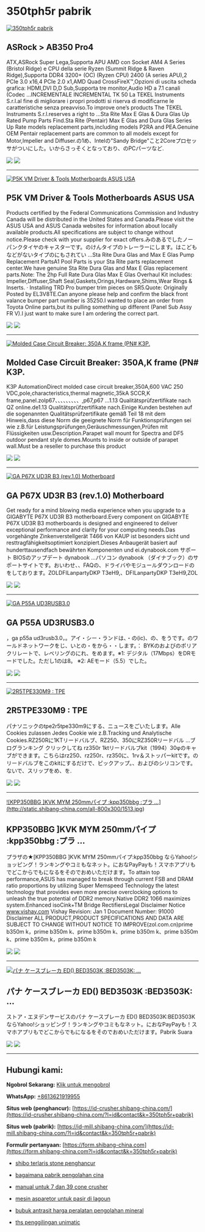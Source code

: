 # 350tph5r pabrik

<a href="https://swt.shibang-china.com/?l=id&img&k=350tph5r+pabrik" target="_blank">![350tph5r pabrik](http://static.shibang-china.com/all-800x300/219.jpg)</a>

## ASRock &gt; AB350 Pro4
ATX,ASRock Super Lega,Supporta APU AMD con Socket AM4 A Series (Bristol Ridge) e CPU della serie Ryzen (Summit Ridge &amp; Raven Ridge),Supporta DDR4 3200+ (OC) (Ryzen CPU) 2400 (A series APU),2 PCIe 3.0 x16,4 PCIe 2.0 x1,AMD Quad CrossFireX™,Opzioni di uscita scheda grafica: HDMI,DVI D,D Sub,Supporta tre monitor,Audio HD a 7.1 canali (Codec …INCREMENTALE INCREMENTAL TK 50 La TEKEL Instruments S.r.l.al fine di migliorare i propri prodotti si riserva di modificarne le caratteristiche senza preavviso.To improve one’s products The TEKEL Instruments S.r.l.reserves a right to …Sta Rite Max E Glas &amp; Dura Glas Up Rated Pump Parts Find.Sta Rite (Pentair) Max E Glas and Dura Glas Series Up Rate models replacement parts,including models P2RA and PEA.Genuine OEM Pentair replacement parts are common to all models except for Motor,Impeller and Diffuser.の1め、Intelの&quot;Sandy Bridge&quot;こと2Coreプロセッサがついにした。いからさっそくとなっており、のPCパーツなど.


<a href="https://whatsapp.shibangsoft.com/WhatsApp.php" target="_blank" title="WhatsApp">![](http://static.shibang-china.com/icon/whatsapp.png)</a> <a href="https://swt.shibang-china.com/?l=id&icon&k=350tph5r+pabrik" target="_blank">![](http://static.shibang-china.com/icon/chat-id.png)</a>

---

<a href="https://swt.shibang-china.com/?l=id&img&k=350tph5r+pabrik" target="_blank">![P5K VM Driver &amp; Tools Motherboards ASUS USA](http://static.shibang-china.com/all-800x300/910.jpg)</a>

## P5K VM Driver &amp; Tools Motherboards ASUS USA
Products certified by the Federal Communications Commission and Industry Canada will be distributed in the United States and Canada.Please visit the ASUS USA and ASUS Canada websites for information about locally available products.All specifications are subject to change without notice.Please check with your supplier for exact offers.みのあるでしたノーパンクタイヤのキャスターです。のけんタイプのトレーラーにします。はこどもなどがないタイプのにもされてい …Sta Rite Dura Glas and Max E Glas Pump Replacement PartsA1 Pool Parts is your Sta Rite parts replacement center.We have genuine Sta Rite Dura Glas and Max E Glas replacement parts.Note: The 2hp Full Rate Dura Glas Max E Glas Overhaul Kit includes: Impeller,Diffuser,Shaft Seal,Gaskets,Orings,Hardware,Shims,Wear Rings &amp; Inserts.&nbsp;&#0183;&#32;Installing TRD Pro bumper trim pieces on SR5.Quote: Originally Posted by EL3V8TE.Can anyone please help and confirm the black front valance bumper part number is 35250.I wanted to place an order from Toyota Online parts,but its pulling something up different (Panel Sub Assy FR V).I just want to make sure I am ordering the correct part.


<a href="https://whatsapp.shibangsoft.com/WhatsApp.php" target="_blank" title="WhatsApp">![](http://static.shibang-china.com/icon/whatsapp.png)</a> <a href="https://swt.shibang-china.com/?l=id&icon&k=350tph5r+pabrik" target="_blank">![](http://static.shibang-china.com/icon/chat-id.png)</a>

---

<a href="https://swt.shibang-china.com/?l=id&img&k=350tph5r+pabrik" target="_blank">![Molded Case Circuit Breaker: 350A,K frame (PN# K3P.](http://static.shibang-china.com/all-800x300/775.jpg)</a>

## Molded Case Circuit Breaker: 350A,K frame (PN# K3P.
K3P AutomationDirect molded case circuit breaker,350A,600 VAC 250 VDC,pole,characteristics,thermal magnetic,35kA SCCR,K frame,panel.zolp67、、、、、、、、、,p67,p67 …1.13 Qualit&#228;tspr&#252;fzertifikate nach QZ online.de1.13 Qualit&#228;tspr&#252;fzertifikate nach.Einige Kunden bestehen auf die sogenannten Qualit&#228;tspr&#252;fzertifikate gem&#228;&#223; Teil 18 mit dem Hinweis,dass diese Norm die geeignete Norm f&#252;r Funktionspr&#252;fungen sei wie z.B.f&#252;r Leistungspr&#252;fungen,Ger&#228;uschmessungen,Pr&#252;fen mit Fl&#252;ssigkeiten usw.Description.Parapet wall mount for Spectra and DF5 outdoor pendant style domes.Mounts to inside or outside of parapet wall.Must be a reseller to purchase this product


<a href="https://whatsapp.shibangsoft.com/WhatsApp.php" target="_blank" title="WhatsApp">![](http://static.shibang-china.com/icon/whatsapp.png)</a> <a href="https://swt.shibang-china.com/?l=id&icon&k=350tph5r+pabrik" target="_blank">![](http://static.shibang-china.com/icon/chat-id.png)</a>

---

<a href="https://swt.shibang-china.com/?l=id&img&k=350tph5r+pabrik" target="_blank">![GA P67X UD3R B3 (rev.1.0) Motherboard](http://static.shibang-china.com/all-800x300/1229.jpg)</a>

## GA P67X UD3R B3 (rev.1.0) Motherboard
Get ready for a mind blowing media experience when you upgrade to a GIGABYTE P67X UD3R B3 motherboard.Every component on GIGABYTE P67X UD3R B3 motherboards is designed and engineered to deliver exceptional performance and clarity for your computing needs.Das vorgeh&#228;ngte Zinkenverstellger&#228;t T466 von KAUP ist besonders sicht und resttragf&#228;higkeitsoptimiert konzipiert.Dieses Anbauger&#228;t basiert auf hunderttausendfach bew&#228;hrten Komponenten und ei.dynabook.com サポート BIOSのアップデート dynabook …パソコン dynabook （ダイナブック）のサポートサイトです。おいわせ、、FAQの、ドライバやモジュールダウンロードのをしております。ZOLDFILanpartyDKP T3eH9,、DFILanpartyDKP T3eH9,ZOL


<a href="https://whatsapp.shibangsoft.com/WhatsApp.php" target="_blank" title="WhatsApp">![](http://static.shibang-china.com/icon/whatsapp.png)</a> <a href="https://swt.shibang-china.com/?l=id&icon&k=350tph5r+pabrik" target="_blank">![](http://static.shibang-china.com/icon/chat-id.png)</a>

---

<a href="https://swt.shibang-china.com/?l=id&img&k=350tph5r+pabrik" target="_blank">![GA P55A UD3RUSB3.0](http://static.shibang-china.com/all-800x300/1147.jpg)</a>

## GA P55A UD3RUSB3.0
，ga p55a ud3rusb3.0，。アイ・シー・ランドは、・の(ic)、の、をうです。のワールドネットワークをじ、いとの・をから・・します。： BYKのおよびのポリアクリレートで、レベリングのにれ、をめます。※1: デジタル（17Mbps）をDRモードでした。ただし1のは8。 ※2: AEモード（5.5）でした。


<a href="https://whatsapp.shibangsoft.com/WhatsApp.php" target="_blank" title="WhatsApp">![](http://static.shibang-china.com/icon/whatsapp.png)</a> <a href="https://swt.shibang-china.com/?l=id&icon&k=350tph5r+pabrik" target="_blank">![](http://static.shibang-china.com/icon/chat-id.png)</a>

---

<a href="https://swt.shibang-china.com/?l=id&img&k=350tph5r+pabrik" target="_blank">![2R5TPE330M9 : TPE](http://static.shibang-china.com/all-800x300/423.jpg)</a>

## 2R5TPE330M9 : TPE
パナソニックのtpe2r5tpe330m9にする、ニュースをごいたします。Alle Cookies zulassen Jedes Cookie wie z.B.Tracking und Analytische Cookies.RZ250Rに1KTリードバルブ、RZ250、350にRZ350Rリードバル …ブログランキング クリックしてね rz350r 1ktリードバルブkit（1994）30φのキャブができます。こちらはrz250、rz250r、rz350に、1rv＆ストッパーkitです。のリードバルブをこのkitにするだけで、ピックアップ。、およびのシリコンです。ないで、スリップをめ、を.


<a href="https://whatsapp.shibangsoft.com/WhatsApp.php" target="_blank" title="WhatsApp">![](http://static.shibang-china.com/icon/whatsapp.png)</a> <a href="https://swt.shibang-china.com/?l=id&icon&k=350tph5r+pabrik" target="_blank">![](http://static.shibang-china.com/icon/chat-id.png)</a>

---

<a href="https://swt.shibang-china.com/?l=id&img&k=350tph5r+pabrik" target="_blank">![KPP350BBG ]KVK MYM 250mmパイプ :kpp350bbg :プラ …](http://static.shibang-china.com/all-800x300/1513.jpg)</a>

## KPP350BBG ]KVK MYM 250mmパイプ :kpp350bbg :プラ …
プラザの★[KPP350BBG ]KVK MYM 250mmパイプ:kpp350bbg ならYahoo!ショッピング！ランキングやコミもなネット。におなPayPayも！スマホアプリもでどこからでもになるをそのでおめいただけます。To attain top performance,ASUS has managed to break through current FSB and DRAM ratio proportions by utilizing Super Memspeed Technology the latest technology that provides even more precise overclocking options to unleash the true potential of DDR2 memory.Native DDR2 1066 maximizes system.Enhanced isoCink+TM Bridge RectifiersLegal Disclaimer Notice www.vishay.com Vishay Revision: Jan 1 Document Number: 91000 Disclaimer ALL PRODUCT,PRODUCT SPECIFICATIONS AND DATA ARE SUBJECT TO CHANGE WITHOUT NOTICE TO IMPROVE(zol.com.cn)prime b350m k，prime b350m k、prime b350m k、prime b350m k、prime b350m k、prime b350m k，prime b350m k


<a href="https://whatsapp.shibangsoft.com/WhatsApp.php" target="_blank" title="WhatsApp">![](http://static.shibang-china.com/icon/whatsapp.png)</a> <a href="https://swt.shibang-china.com/?l=id&icon&k=350tph5r+pabrik" target="_blank">![](http://static.shibang-china.com/icon/chat-id.png)</a>

---

<a href="https://swt.shibang-china.com/?l=id&img&k=350tph5r+pabrik" target="_blank">![パナ ケースブレーカ ED() BED3503K :BED3503K: …](http://static.shibang-china.com/all-800x300/541.jpg)</a>

## パナ ケースブレーカ ED() BED3503K :BED3503K: …
ストア・エヌデンサービスのパナ ケースブレーカ ED() BED3503K:BED3503KならYahoo!ショッピング！ランキングやコミもなネット。におなPayPayも！スマホアプリもでどこからでもになるをそのでおめいただけます。Pabrik Suara

<a href="https://whatsapp.shibangsoft.com/WhatsApp.php" target="_blank" title="WhatsApp">![](http://static.shibang-china.com/icon/whatsapp.png)</a> <a href="https://swt.shibang-china.com/?l=id&icon&k=350tph5r+pabrik" target="_blank">![](http://static.shibang-china.com/icon/chat-id.png)</a>

---
## Hubungi kami:

**Ngobrol Sekarang:** [Klik untuk mengobrol](https://swt.shibang-china.com?l=id&contact&k=350tph5r+pabrik)

**WhatsApp:**  [+8613621919955](https://whatsapp.shibangsoft.com/WhatsApp.php)

**Situs web (penghancur):** [https://id-crusher.shibang-china.com/](https://id-crusher.shibang-china.com/?l=id&contact&k=350tph5r+pabrik)

**Situs web (pabrik):** [https://id-mill.shibang-china.com/](https://id-mill.shibang-china.com/?l=id&contact&k=350tph5r+pabrik)

**Formulir pertanyaan:** [https://form.shibang-china.com](https://form.shibang-china.com?l=id&contact&k=350tph5r+pabrik)

* [shibo terlaris stone penghancur](../43/shibo%20terlaris%20stone%20penghancur.md)

* [bagaimana pabrik pengolahan cina](../46/bagaimana%20pabrik%20pengolahan%20cina.md)

* [manual untuk 7 dan 39 cone crusher](../48/manual%20untuk%207%20dan%2039%20cone%20crusher.md)

* [mesin asparetor untuk pasir di lagoun](../44/mesin%20asparetor%20untuk%20pasir%20di%20lagoun.md)

* [bubuk antrasit harga peralatan pengolahan mineral](../44/bubuk%20antrasit%20harga%20peralatan%20pengolahan%20mineral.md)

* [ths penggilingan unimatic](../46/ths%20penggilingan%20unimatic.md)